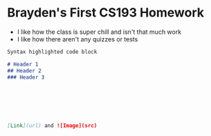 # Brayden's First CS193 Homework

- I like how the class is super chill and isn't that much work
- I like how there aren't any quizzes or tests


```markdown
Syntax highlighted code block

# Header 1
## Header 2
### Header 3







[Link](url) and ![Image](src)
```

